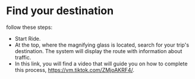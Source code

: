 # Find your destination 
follow these steps:

* Start Ride.
* At the top, where the magnifying glass is located, search for your trip's destination. The system will display the route with information about traffic.
* In this link, you will find a video that will guide you on how to complete this process, https://vm.tiktok.com/ZMjoAKRF4/.  
